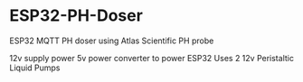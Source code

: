 # ESP32-PH-Doser
ESP32 MQTT PH doser using Atlas Scientific PH probe

12v supply power
5v power converter to power ESP32
Uses 2 12v Peristaltic Liquid Pumps
